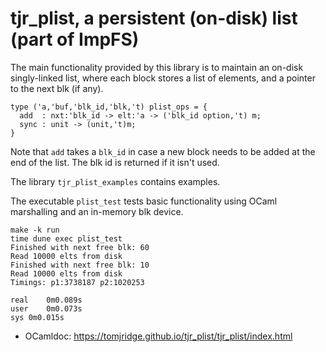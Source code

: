 # tjr_plist, a persistent (on-disk) list (part of ImpFS)

The main functionality provided by this library is to maintain an
on-disk singly-linked list, where each block stores a list of
elements, and a pointer to the next blk (if any).


~~~
type ('a,'buf,'blk_id,'blk,'t) plist_ops = {
  add  : nxt:'blk_id -> elt:'a -> ('blk_id option,'t) m;
  sync : unit -> (unit,'t)m; 
}
~~~

Note that `add` takes a `blk_id` in case a new block needs to be added
at the end of the list. The blk id is returned if it isn't used.

The library `tjr_plist_examples` contains examples.

The executable `plist_test` tests basic functionality using OCaml
marshalling and an in-memory blk device.


~~~
make -k run 
time dune exec plist_test
Finished with next free blk: 60
Read 10000 elts from disk
Finished with next free blk: 10
Read 10000 elts from disk
Timings: p1:3738187 p2:1020253

real	0m0.089s
user	0m0.073s
sys	0m0.015s
~~~


* OCamldoc: <https://tomjridge.github.io/tjr_plist/tjr_plist/index.html>
